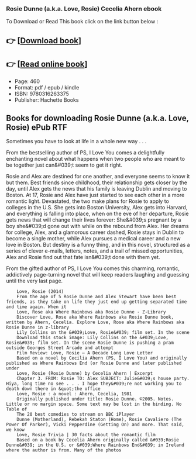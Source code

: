### Rosie Dunne (a.k.a. Love, Rosie) Cecelia Ahern ebook

To Download or Read This book click on the link button below :

## 👉  [**[Download book](http://ebooksharez.info/download.php?group=book&from=github.com&id=718095&lnk=1061 "Download book")**]

## 👉  [**[Read online book](http://ebooksharez.info/download.php?group=book&from=github.com&id=718095&lnk=1061 "Read online book")**]


* Page: 460
* Format: pdf / epub / kindle
* ISBN: 9780316263375
* Publisher: Hachette Books



## Books for downloading Rosie Dunne (a.k.a. Love, Rosie) ePub RTF



Sometimes you have to look at life in a whole new way . . .
 
 From the bestselling author of PS, I Love You comes a delightfully enchanting novel about what happens when two people who are meant to be together just can&amp;#039;t seem to get it right.
 
 Rosie and Alex are destined for one another, and everyone seems to know it but them. Best friends since childhood, their relationship gets closer by the day, until Alex gets the news that his family is leaving Dublin and moving to Boston. At 17, Rosie and Alex have just started to see each other in a more romantic light. Devastated, the two make plans for Rosie to apply to colleges in the U.S. She gets into Boston University, Alex gets into Harvard, and everything is falling into place, when on the eve of her departure, Rosie gets news that will change their lives forever: She&amp;#039;s pregnant by a boy she&amp;#039;d gone out with while on the rebound from Alex. Her dreams for college, Alex, and a glamorous career dashed, Rosie stays in Dublin to become a single mother, while Alex pursues a medical career and a new love in Boston. But destiny is a funny thing, and in this novel, structured as a series of clever e-mails, letters, notes, and a trail of missed opportunities, Alex and Rosie find out that fate isn&amp;#039;t done with them yet.
 
 From the gifted author of PS, I Love You comes this charming, romantic, addictively page-turning novel that will keep readers laughing and guessing until the very last page.


        Love, Rosie (2014)
        From the age of 5 Rosie Dunne and Alex Stewart have been best friends, as they take on life they just end up getting separated time and time again. When it 
        Love, Rose aka Where Rainbows aka Rosie Dunne - Z-Library
        Discover Love, Rose aka Where Rainbows aka Rosie Dunne book, written by Ahern, Cecelia. Explore Love, Rose aka Where Rainbows aka Rosie Dunne in z-library 
        Lily Collins on the &#039;Love, Rosie&#039; film set. In the scene
        Download this stock image: Lily Collins on the &#039;Love, Rosie&#039; film set. In the scene Rosie Dunne is pushing a pram outside Georges Street Arcade and attempt 
        Film Review: Love, Rosie – A Decade Long Love Letter
        Based on a novel by Cecilia Ahern (PS, I Love You) and originally published as Where Rainbows End (or Rosie Dunne and later published under 
        Love, Rosie (Rosie Dunne) by Cecelia Ahern | Excerpt
        Chapter 3. FROM: Rosie TO: Alex SUBJECT: Julie&#039;s house party. Hiya, long time no see . . . I hope they&#039;re not working you to death down there in &quot;the office 
        Love, Rosie : a novel : Ahern, Cecelia, 1981
        Originally published under title: Rosie Dunne. ©2005. Notes. Little or no margin space. Some text may be lost in the binding. No Table of 
        The 20 best comedies to stream on BBC iPlayer
        Dunne (Motherland), Rebekah Staton (Home), Rosie Cavaliero (The Power Of Parker), Vicki Pepperdine (Getting On) and more. That said, we know 
        Love, Rosie Trivia | 30 facts about the romantic film
        Based on a book by Cecelia Ahern originally called &#039;Rosie Dunne&#039; in the U.S. or &#039;Where Rainbows End&#039; in Ireland where the author is from. Many of the photos 
    




